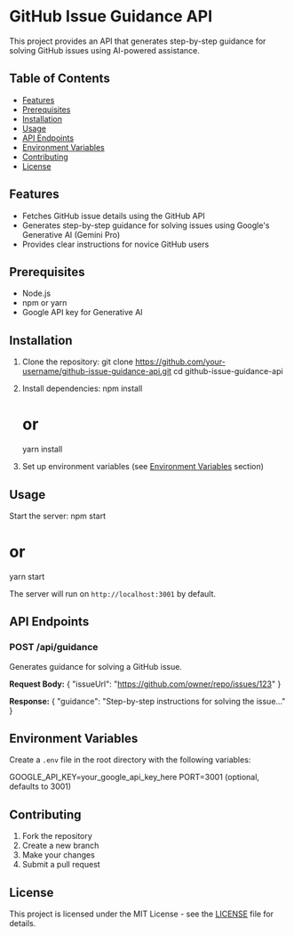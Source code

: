 # GitHub Issue Guidance API

This project provides an API that generates step-by-step guidance for solving GitHub issues using AI-powered assistance.

## Table of Contents

- [Features](#features)
- [Prerequisites](#prerequisites)
- [Installation](#installation)
- [Usage](#usage)
- [API Endpoints](#api-endpoints)
- [Environment Variables](#environment-variables)
- [Contributing](#contributing)
- [License](#license)

## Features

- Fetches GitHub issue details using the GitHub API
- Generates step-by-step guidance for solving issues using Google's Generative AI (Gemini Pro)
- Provides clear instructions for novice GitHub users

## Prerequisites

- Node.js
- npm or yarn
- Google API key for Generative AI

## Installation

1. Clone the repository:
   git clone https://github.com/your-username/github-issue-guidance-api.git
   cd github-issue-guidance-api

2. Install dependencies:
   npm install
   # or
   yarn install

3. Set up environment variables (see [Environment Variables](#environment-variables) section)

## Usage

Start the server:
npm start
# or
yarn start

The server will run on `http://localhost:3001` by default.

## API Endpoints

### POST /api/guidance

Generates guidance for solving a GitHub issue.

**Request Body:**
{
  "issueUrl": "https://github.com/owner/repo/issues/123"
}

**Response:**
{
  "guidance": "Step-by-step instructions for solving the issue..."
}

## Environment Variables

Create a `.env` file in the root directory with the following variables:

GOOGLE_API_KEY=your_google_api_key_here
PORT=3001 (optional, defaults to 3001)

## Contributing

1. Fork the repository
2. Create a new branch
3. Make your changes
4. Submit a pull request

## License

This project is licensed under the MIT License - see the [LICENSE](LICENSE) file for details.